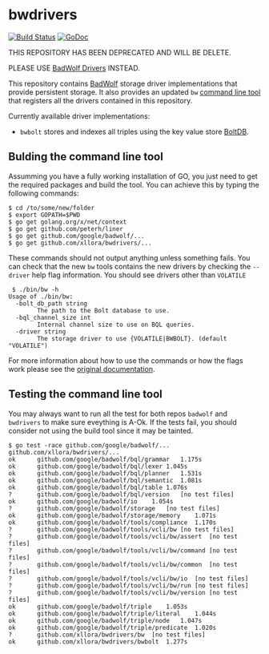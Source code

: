 # bwdrivers

[![Build Status](https://travis-ci.org/xllora/bwdrivers.svg?branch=master)](https://travis-ci.org/xllora/bwdrivers) [![GoDoc](https://godoc.org/github.com/xllora/bwdrivers?status.svg)](https://godoc.org/github.com/xllora/bwdrivers)

THIS REPOSITORY HAS BEEN DEPRECATED AND WILL BE DELETE.

PLEASE USE [BadWolf Drivers](https://github.com/google/badwolf-drivers/) INSTEAD.

This repository contains [BadWolf](http://google.github.io/badwolf/) storage
driver implementations that provide persistent storage. It also provides an
updated `bw` 
[command line tool](https://github.com/google/badwolf/blob/master/docs/command_line_tool.md)
that registers all the drivers contained in this repository.

Currently available driver implementations:

* `bwbolt` stores and indexes all triples using the key value store
  [BoltDB](https://github.com/boltdb/bolt).

## Bulding the command line tool

Assumming you have a fully working installation of GO, you just need to get 
the required packages and build the tool. You can achieve this by typing the 
following commands:

```
$ cd /to/some/new/folder
$ export GOPATH=$PWD
$ go get golang.org/x/net/context
$ go get github.com/peterh/liner
$ go get github.com/google/badwolf/...
$ go get github.com/xllora/bwdrivers/...
```

These commands should not output anything unless something fails. You can 
check that the new `bw` tools contains the new drivers by checking the 
`--driver` help flag information. You should see drivers other than 
`VOLATILE`

```
 $ ./bin/bw -h
Usage of ./bin/bw:
  -bolt_db_path string
    	The path to the Bolt database to use.
  -bql_channel_size int
    	Internal channel size to use on BQL queries.
  -driver string
    	The storage driver to use {VOLATILE|BWBOLT}. (default "VOLATILE")
```

For more information about how to use the commands or how the flags work
please see the 
[original documentation](https://github.com/google/badwolf/blob/master/docs/command_line_tool.md). 

## Testing the command line tool

You may always want to run all the test for both repos `badwolf` and 
`bwdrivers` to make sure eveything is A-Ok. If the tests fail, you should
consider not using the build tool since it may be tainted.

```
$ go test -race github.com/google/badwolf/... github.com/xllora/bwdrivers/...
ok  	github.com/google/badwolf/bql/grammar	1.175s
ok  	github.com/google/badwolf/bql/lexer	1.045s
ok  	github.com/google/badwolf/bql/planner	1.531s
ok  	github.com/google/badwolf/bql/semantic	1.081s
ok  	github.com/google/badwolf/bql/table	1.076s
?   	github.com/google/badwolf/bql/version	[no test files]
ok  	github.com/google/badwolf/io	1.054s
?   	github.com/google/badwolf/storage	[no test files]
ok  	github.com/google/badwolf/storage/memory	1.071s
ok  	github.com/google/badwolf/tools/compliance	1.170s
?   	github.com/google/badwolf/tools/vcli/bw	[no test files]
?   	github.com/google/badwolf/tools/vcli/bw/assert	[no test files]
?   	github.com/google/badwolf/tools/vcli/bw/command	[no test files]
?   	github.com/google/badwolf/tools/vcli/bw/common	[no test files]
?   	github.com/google/badwolf/tools/vcli/bw/io	[no test files]
?   	github.com/google/badwolf/tools/vcli/bw/run	[no test files]
?   	github.com/google/badwolf/tools/vcli/bw/version	[no test files]
ok  	github.com/google/badwolf/triple	1.053s
ok  	github.com/google/badwolf/triple/literal	1.044s
ok  	github.com/google/badwolf/triple/node	1.047s
ok  	github.com/google/badwolf/triple/predicate	1.020s
?   	github.com/xllora/bwdrivers/bw	[no test files]
ok  	github.com/xllora/bwdrivers/bwbolt	1.277s
```
